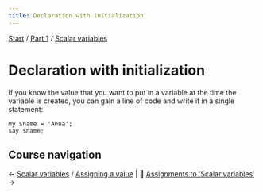 ```yaml
---
title: Declaration with initialization
---
```


[Start](../..) / [Part 1](../../part1) / [Scalar variables](..)

# Declaration with initialization

If you know the value that you want to put in a variable at the time the variable is created, you can gain a line of code and write it in a single statement:

    my $name = 'Anna';
    say $name;

## Course navigation

← [Scalar variables](../) / [Assigning a value](../assigning-a-value) | 💪 [Assignments to ’Scalar variables‘](../assignments) →
